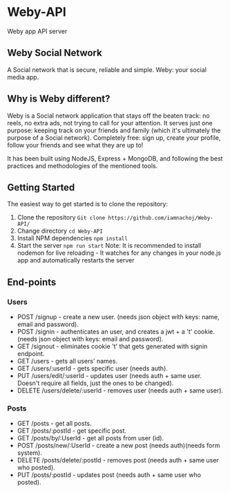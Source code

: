 # Weby-API
 Weby app API server

## Weby Social Network
A Social network that is secure, reliable and simple. Weby: your social media app. 

## Why is Weby different?
Weby is a Social network application that stays off the beaten track: no reels, no extra ads, not trying to call for your attention. It serves just one purpose: keeping track on your friends and family (which it's ultimately the purpose of a Social network). Completely free: sign up, create your profile, follow your friends and see what they are up to!

It has been built using NodeJS, Express + MongoDB, and following the best practices and methodologies of the mentioned tools. 

## Getting Started

The easiest way to get started is to clone the repository:

1. Clone the repository ``Git clone https://github.com/iamnachoj/Weby-API/``
2. Change directory ``cd Weby-API``
3. Install NPM dependencies ``npm install``
6. Start the server ``npm run start``
   Note: It is recommended to install nodemon for live reloading - It watches for any changes in your node.js app and automatically restarts the server

## End-points
### Users
- POST /signup - create a new user. (needs json object with keys: name, email and password).
- POST /signin - authenticates an user, and creates a jwt + a 't' cookie. (needs json object with keys: email and password).
- GET /signout - eliminates cookie 't' that gets generated with signin endpoint.
- GET /users - gets all users' names.
- GET /users/:userId - gets specific user (needs auth).
- PUT /users/edit/:userId - updates user (needs auth + same user. Doesn't require all fields, just the ones to be changed).
- DELETE /users/delete/:userId - removes user (needs auth + same user).

### Posts
- GET /posts - get all posts.
- GET /posts/:postId - get specific post.
- GET /posts/by/:UserId - get all posts from user (id).
- POST /posts/new/:UserId - create a new post (needs auth)(needs form system).
- DELETE /posts/delete/:postId - removes post (needs auth + same user who posted).
- PUT /posts/:postId - updates post (needs auth + same user who posted).

